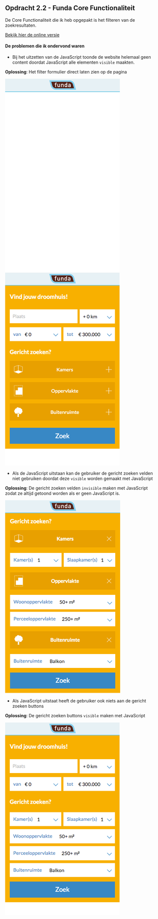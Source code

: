 ## Opdracht 2.2 - Funda Core Functionaliteit

De Core Functionaliteit die ik heb opgepakt is het filteren van de zoekresultaten.

[Bekijk hier de online versie](http://linda2912.github.io/browserTechnologies/week2/fundaCoreFunc/)

#### De problemen die ik ondervond waren
* Bij het uitzetten van de JavaScript toonde de website helemaal geen content doordat JavaScript alle elementen ```visible``` maakten.

**Oplossing**: Het filter formulier direct laten zien op de pagina

![zonder JavaScript](readMeImg/noJs.png) ![zonder JavaScript gefixed](readMeImg/noJsFix.png)

* Als de JavaScript uitstaan kan de gebruiker de gericht zoeken velden niet gebruiken doordat deze ```visible``` worden gemaakt met JavaScript

**Oplossing**: De gericht zoeken velden ```invisible``` maken met JavaScript zodat ze altijd getoond worden als er geen JavaScript is.

![toon alles zonder js](readMeImg/noJs2Fix.png)

* Als JavaScript uitstaat heeft de gebruiker ook niets aan de gericht zoeken buttons

**Oplossing**: De gericht zoeken buttons ```visible``` maken met JavaScript

![button verdwijnen zonder js](readMeImg/noJs3Fix.png)